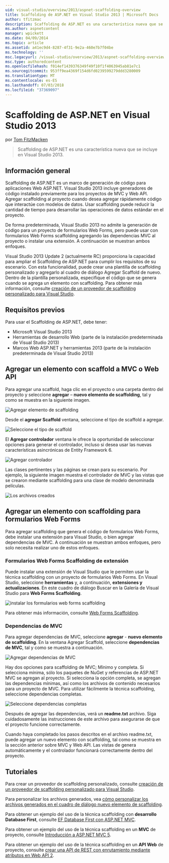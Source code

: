 ```yaml
---
uid: visual-studio/overview/2013/aspnet-scaffolding-overview
title: Scaffolding de ASP.NET en Visual Studio 2013 | Microsoft Docs
author: tfitzmac
description: Scaffolding de ASP.NET es una característica nueva que se incluye en Visual Studio 2013.
ms.author: aspnetcontent
manager: wpickett
ms.date: 04/09/2014
ms.topic: article
ms.assetid: a41ec9d4-8287-4f31-9e2a-460e7b7f04be
ms.technology: ''
msc.legacyurl: /visual-studio/overview/2013/aspnet-scaffolding-overview
msc.type: authoredcontent
ms.openlocfilehash: f014ef1439376349f49f10f1f4063945ab81e7c1
ms.sourcegitcommit: 953ff9ea4369f154d6fd0239599279ddd3280009
ms.translationtype: MT
ms.contentlocale: es-ES
ms.lasthandoff: 07/03/2018
ms.locfileid: "37369097"
---
```

<a name="aspnet-scaffolding-in-visual-studio-2013"></a>Scaffolding de ASP.NET en Visual Studio 2013
====================
por [Tom FitzMacken](https://github.com/tfitzmac)

> Scaffolding de ASP.NET es una característica nueva que se incluye en Visual Studio 2013.


## <a name="overview"></a>Información general

Scaffolding de ASP.NET es un marco de generación de código para aplicaciones Web ASP.NET. Visual Studio 2013 incluye generadores de código instalado previamente para los proyectos de MVC y Web API. Agregar scaffolding al proyecto cuando desea agregar rápidamente código que interactúe con modelos de datos. Usar scaffolding puede reducir la cantidad de tiempo para desarrollar las operaciones de datos estándar en el proyecto.

De forma predeterminada, Visual Studio 2013 no admite la generación de código para un proyecto de formularios Web Forms, pero puede usar con formularios Web Forms scaffolding agregando las dependencias MVC al proyecto o instalar una extensión. A continuación se muestran ambos enfoques.

Visual Studio 2013 Update 2 (actualmente RC) proporciona la capacidad para ampliar el Scaffolding de ASP.NET para cumplir los requisitos de su escenario. Con esta funcionalidad, puede crear una plantilla de scaffolding personalizado y agregarlo al cuadro de diálogo Agregar Scaffold de nuevo. Dentro de la plantilla personalizada, especifique el código que se genera cuando se agrega un elemento con scaffolding. Para obtener más información, consulte [creación de un proveedor de scaffolding personalizado para Visual Studio](https://go.microsoft.com/fwlink/p/?LinkId=395029).

## <a name="prerequisites"></a>Requisitos previos

Para usar el Scaffolding de ASP.NET, debe tener:

- Microsoft Visual Studio 2013
- Herramientas de desarrollo Web (parte de la instalación predeterminada de Visual Studio 2013)
- Marcos Web ASP.NET y herramientas 2013 (parte de la instalación predeterminada de Visual Studio 2013)

## <a name="add-a-scaffolded-item-to-mvc-or-web-api"></a>Agregar un elemento con scaffold a MVC o Web API

Para agregar una scaffold, haga clic en el proyecto o una carpeta dentro del proyecto y seleccione **agregar** – **nuevo elemento de scaffolding**, tal y como se muestra en la siguiente imagen.

![Agregar elemento de scaffolding](aspnet-scaffolding-overview/_static/image1.png)

Desde el **agregar Scaffold** ventana, seleccione el tipo de scaffold a agregar.

![Seleccione el tipo de scaffold](aspnet-scaffolding-overview/_static/image2.png)

El **Agregar controlador** ventana le ofrece la oportunidad de seleccionar opciones para generar el controlador, incluso si desea usar las nuevas características asincrónicas de Entity Framework 6.

![Agregar controlador](aspnet-scaffolding-overview/_static/image3.png)

Las clases pertinentes y las páginas se crean para su escenario. Por ejemplo, la siguiente imagen muestra el controlador de MVC y las vistas que se crearon mediante scaffolding para una clase de modelo denominada películas.

![Los archivos creados](aspnet-scaffolding-overview/_static/image4.png)

## <a name="add-a-scaffolded-item-to-web-forms"></a>Agregar un elemento con scaffolding para formularios Web Forms

Para agregar scaffolding que genera el código de formularios Web Forms, debe instalar una extensión para Visual Studio, o bien agregar dependencias de MVC. A continuación se muestran ambos enfoques, pero solo necesita realizar uno de estos enfoques.

### <a name="web-forms-scaffolding-extension"></a>Formularios Web Forms Scaffolding de extensión

Puede instalar una extensión de Visual Studio que le permiten usar la técnica scaffolding con un proyecto de formularios Web Forms. En Visual Studio, seleccione **herramientas** y, a continuación, **extensiones y actualizaciones**. En este cuadro de diálogo Buscar en la Galería de Visual Studio para **Web Forms Scaffolding**.

![instalar los formularios web forms scaffolding](aspnet-scaffolding-overview/_static/image5.png)

Para obtener más información, consulte [Web Forms Scaffolding](https://go.microsoft.com/fwlink/p/?LinkId=396478).

### <a name="mvc-dependencies"></a>Dependencias de MVC

Para agregar dependencias de MVC, seleccione **agregar** - **nuevo elemento de scaffolding**. En la ventana Agregar Scaffold, seleccione **dependencias de MVC**, tal y como se muestra a continuación.

![Agregar dependencias de MVC](aspnet-scaffolding-overview/_static/image6.png)

Hay dos opciones para scaffolding de MVC; Mínimo y completa. Si selecciona mínima, sólo los paquetes de NuGet y referencias de ASP.NET MVC se agregan al proyecto. Si selecciona la opción completa, se agregan las dependencias mínimas, así como los archivos de contenido necesarios para un proyecto de MVC. Para utilizar fácilmente la técnica scaffolding, seleccione dependencias completas.

![Seleccione dependencias completas](aspnet-scaffolding-overview/_static/image7.png)

Después de agregar las dependencias, verá un **readme.txt** archivo. Siga cuidadosamente las instrucciones de este archivo para asegurarse de que el proyecto funcione correctamente.

Cuando haya completado los pasos descritos en el archivo readme.txt, puede agregar un nuevo elemento con scaffolding, tal como se muestra en la sección anterior sobre MVC y Web API. Las vistas de genera automáticamente y el controlador funcionará correctamente dentro del proyecto.

## <a name="tutorials"></a>Tutoriales

Para crear un proveedor de scaffolding personalizado, consulte [creación de un proveedor de scaffolding personalizado para Visual Studio](https://go.microsoft.com/fwlink/p/?LinkId=395029).

Para personalizar los archivos generados, vea [cómo personalizar los archivos generados en el cuadro de diálogo nuevo elemento de scaffolding](https://blogs.msdn.com/b/webdev/archive/2013/12/26/how-to-customize-the-generated-files-from-the-new-scaffolded-item-dialog.aspx).

Para obtener un ejemplo del uso de la técnica scaffolding con **desarrollo Database First**, consulte [EF Database First con ASP.NET MVC](../../../mvc/overview/getting-started/database-first-development/setting-up-database.md).

Para obtener un ejemplo del uso de la técnica scaffolding en un **MVC** de proyecto, consulte [Introducción a ASP.NET MVC 5](../../../mvc/overview/getting-started/introduction/getting-started.md).

Para obtener un ejemplo del uso de la técnica scaffolding en un **API Web** de proyecto, consulte [crear una API de REST con enrutamiento mediante atributos en Web API 2](../../../web-api/overview/web-api-routing-and-actions/create-a-rest-api-with-attribute-routing.md).
